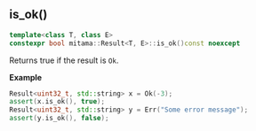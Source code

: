 ## is_ok()

```cpp
template<class T, class E>
constexpr bool mitama::Result<T, E>::is_ok()const noexcept
```

Returns true if the result is `Ok`.

**Example**

```cpp
Result<uint32_t, std::string> x = Ok(-3);
assert(x.is_ok(), true);
Result<uint32_t, std::string> y = Err("Some error message");
assert(y.is_ok(), false);
```
